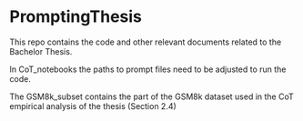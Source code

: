 # PromptingThesis
This repo contains the code and other relevant documents related to the Bachelor Thesis.

In CoT_notebooks the paths to prompt files need to be adjusted to run the code.

The GSM8k_subset contains the part of the GSM8k dataset used in the CoT empirical analysis of the thesis (Section 2.4)
